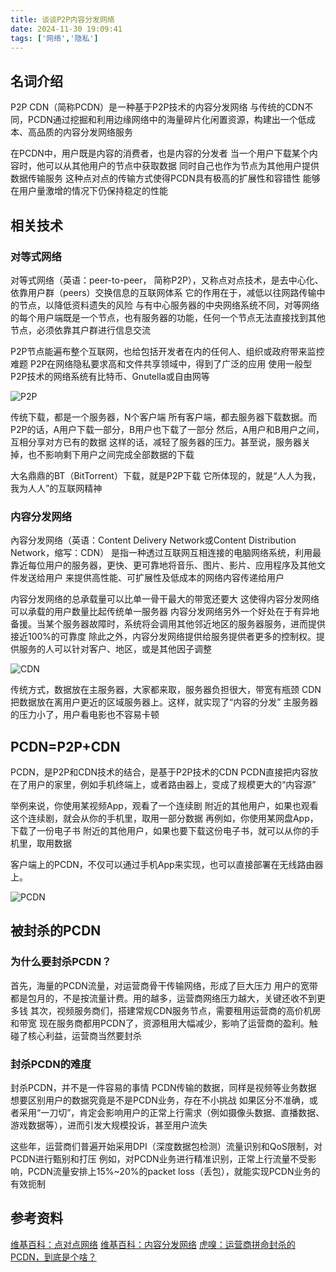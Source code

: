 ```yaml
---
title: 谈谈P2P内容分发网络
date: 2024-11-30 19:09:41
tags: ['网络','隐私']
---
```


## 名词介绍
P2P CDN（简称PCDN）是一种基于P2P技术的内容分发网络
与传统的CDN不同，PCDN通过挖掘和利用边缘网络中的海量碎片化闲置资源，构建出一个低成本、高品质的内容分发网络服务

在PCDN中，用户既是内容的消费者，也是内容的分发者
当一个用户下载某个内容时，他可以从其他用户的节点中获取数据
同时自己也作为节点为其他用户提供数据传输服务
这种点对点的传输方式使得PCDN具有极高的扩展性和容错性
能够在用户量激增的情况下仍保持稳定的性能

## 相关技术
### 对等式网络
对等式网络（英语：peer-to-peer， 简称P2P），又称点对点技术，是去中心化、依靠用户群（peers）交换信息的互联网体系
它的作用在于，减低以往网路传输中的节点，以降低资料遗失的风险
与有中心服务器的中央网络系统不同，对等网络的每个用户端既是一个节点，也有服务器的功能，任何一个节点无法直接找到其他节点，必须依靠其户群进行信息交流

P2P节点能遍布整个互联网，也给包括开发者在内的任何人、组织或政府带来监控难题
P2P在网络隐私要求高和文件共享领域中，得到了广泛的应用
使用一般型P2P技术的网络系统有比特币、Gnutella或自由网等

![P2P](https://s2.loli.net/2024/09/17/V9zNYf6ld1vtyXA.png)

传统下载，都是一个服务器，N个客户端
所有客户端，都去服务器下载数据。而P2P的话，A用户下载一部分，B用户也下载了一部分
然后，A用户和B用户之间，互相分享对方已有的数据
这样的话，减轻了服务器的压力。甚至说，服务器关掉，也不影响剩下用户之间完成全部数据的下载

大名鼎鼎的BT（BitTorrent）下载，就是P2P下载
它所体现的，就是“人人为我，我为人人”的互联网精神

### 内容分发网络
內容分发网络（英语：Content Delivery Network或Content Distribution Network，缩写：CDN）
是指一种透过互联网互相连接的电脑网络系统，利用最靠近每位用户的服务器，更快、更可靠地将音乐、图片、影片、应用程序及其他文件发送给用户
来提供高性能、可扩展性及低成本的网络内容传递给用户

内容分发网络的总承载量可以比单一骨干最大的带宽还要大
这使得内容分发网络可以承载的用户数量比起传统单一服务器
内容分发网络另外一个好处在于有异地备援。当某个服务器故障时，系统将会调用其他邻近地区的服务器服务，进而提供接近100%的可靠度
除此之外，内容分发网络提供给服务提供者更多的控制权。提供服务的人可以针对客户、地区，或是其他因子调整

![CDN](https://s2.loli.net/2024/09/17/nOfdHEKtow3bu5B.png)

传统方式，数据放在主服务器，大家都来取，服务器负担很大，带宽有瓶颈
CDN把数据放在离用户更近的区域服务器上。这样，就实现了“内容的分发”
主服务器的压力小了，用户看电影也不容易卡顿

## PCDN=P2P+CDN
PCDN，是P2P和CDN技术的结合，是基于P2P技术的CDN
PCDN直接把内容放在了用户的家里，例如手机终端上，或者路由器上，变成了规模更大的“内容源”

举例来说，你使用某视频App，观看了一个连续剧
附近的其他用户，如果也观看这个连续剧，就会从你的手机里，取用一部分数据
再例如，你使用某网盘App，下载了一份电子书
附近的其他用户，如果也要下载这份电子书，就可以从你的手机里，取用数据

客户端上的PCDN，不仅可以通过手机App来实现，也可以直接部署在无线路由器上。

![PCDN](https://s2.loli.net/2024/09/17/Iq7cd6KELfmNaMw.png)

## 被封杀的PCDN
### 为什么要封杀PCDN？
首先，海量的PCDN流量，对运营商骨干传输网络，形成了巨大压力
用户的宽带都是包月的，不是按流量计费。用的越多，运营商网络压力越大，关键还收不到更多钱
其次，视频服务商们，搭建常规CDN服务节点，需要租用运营商的高价机房和带宽
现在服务商都用PCDN了，资源租用大幅减少，影响了运营商的盈利。触碰了核心利益，运营商当然要封杀

### 封杀PCDN的难度
封杀PCDN，并不是一件容易的事情
PCDN传输的数据，同样是视频等业务数据
想要区别用户的数据究竟是不是PCDN业务，存在不小挑战
如果区分不准确，或者采用“一刀切”，肯定会影响用户的正常上行需求（例如摄像头数据、直播数据、游戏数据等），进而引发大规模投诉，甚至用户流失

这些年，运营商们普遍开始采用DPI（深度数据包检测）流量识别和QoS限制，对PCDN进行甄别和打压
例如，对PCDN业务进行精准识别，正常上行流量不受影响，PCDN流量安排上15%~20%的packet loss（丢包），就能实现PCDN业务的有效扼制

## 参考资料
[维基百科：点对点网络](https://zh.wikipedia.org/wiki/%E5%B0%8D%E7%AD%89%E7%B6%B2%E8%B7%AF)
[维基百科：内容分发网络](https://zh.wikipedia.org/wiki/%E5%85%A7%E5%AE%B9%E5%82%B3%E9%81%9E%E7%B6%B2%E8%B7%AF)
[虎嗅：运营商拼命封杀的PCDN，到底是个啥？](https://www.huxiu.com/article/2622679.html)
